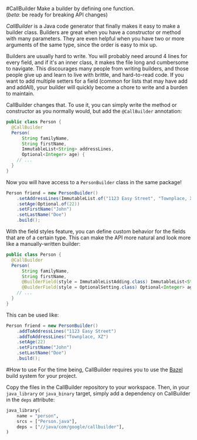 #CallBuilder
Make a builder by defining one function.  
(_beta_: be ready for breaking API changes)

*CallBuilder* is a Java code generator that finally makes it easy to make a
builder class. Builders are great when you have a constructor or method with
many parameters. They are even helpful when you have two or more arguments of
the same type, since the order is easy to mix up.

Builders are usually hard to write. You will probably need around 4 lines for
every field, and if it's an inner class, it makes the file long and cumbersome
to navigate. This discourages many people from writing builders, and those
people give up and learn to live with brittle, and hard-to-read code. If you
want to add multiple setters for a field (common for lists that may have add and
addAll), your builder will quickly become a chore to write and a burden to
maintain.

CallBuilder changes that. To use it, you can simply write the method or
constructor as you normally would, but add the `@CallBuilder` annotation:

```java
public class Person {
  @CallBuilder
  Person(
      String familyName,
      String firstName,
      ImmutableList<String> addressLines,
      Optional<Integer> age) {
    // ...
  }
}
```

Now you will have access to a `PersonBuilder` class in the same package!

```java
Person friend = new PersonBuilder()
    .setAddressLines(ImmutableList.of("1123 Easy Street", "Townplace, XZ"))
    .setAge(Optional.of(22))
    .setFirstName("John")
    .setLastName("Doe")
    .build();
```

With the field styles feature, you can define custom behavior for the fields
that are of a certain type. This can make the API more natural and look more
like a manually-written builder:

```java
public class Person {
  @CallBuilder
  Person(
      String familyName,
      String firstName,
      @BuilderField(style = ImmutableListAdding.class) ImmutableList<String> addressLines,
      @BuilderField(style = OptionalSetting.class) Optional<Integer> age) {
    // ...
  }
}
```

This can be used like:

```java
Person friend = new PersonBuilder()
    .addToAddressLines("1123 Easy Street")
    .addToAddressLines("Townplace, XZ")
    .setAge(22)
    .setFirstName("John")
    .setLastName("Doe")
    .build();
```

#How to use
For the time being, CallBuilder requires you to use the
[Bazel](http://bazel.io/) build system for your project.

Copy the files in the CallBuilder repository to your workspace. Then, in your
`java_library` or `java_binary` target, simply add a dependency on CallBuilder
in the `deps` attribute:

```python
java_library(
    name = "person",
    srcs = ["Person.java"],
    deps = ["//java/com/google/callbuilder"],
)
```
